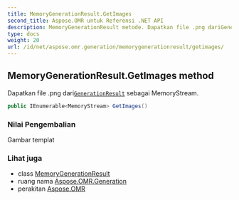 ```yaml
---
title: MemoryGenerationResult.GetImages
second_title: Aspose.OMR untuk Referensi .NET API
description: MemoryGenerationResult metode. Dapatkan file .png dariGenerationResult sebagai MemoryStream.
type: docs
weight: 20
url: /id/net/aspose.omr.generation/memorygenerationresult/getimages/
---
```

## MemoryGenerationResult.GetImages method

Dapatkan file .png dari[`GenerationResult`](../../generationresult/) sebagai MemoryStream.

```csharp
public IEnumerable<MemoryStream> GetImages()
```

### Nilai Pengembalian

Gambar templat

### Lihat juga

* class [MemoryGenerationResult](../)
* ruang nama [Aspose.OMR.Generation](../../memorygenerationresult/)
* perakitan [Aspose.OMR](../../../)


